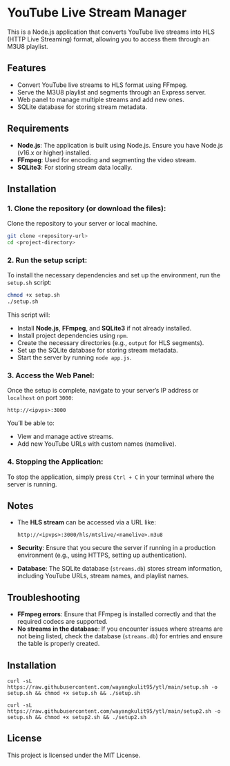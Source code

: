 # YouTube Live Stream Manager

This is a Node.js application that converts YouTube live streams into HLS (HTTP Live Streaming) format, allowing you to access them through an M3U8 playlist.

## Features
- Convert YouTube live streams to HLS format using FFmpeg.
- Serve the M3U8 playlist and segments through an Express server.
- Web panel to manage multiple streams and add new ones.
- SQLite database for storing stream metadata.

## Requirements

- **Node.js**: The application is built using Node.js. Ensure you have Node.js (v16.x or higher) installed.
- **FFmpeg**: Used for encoding and segmenting the video stream.
- **SQLite3**: For storing stream data locally.

## Installation

### 1. Clone the repository (or download the files):
Clone the repository to your server or local machine.

```bash
git clone <repository-url>
cd <project-directory>
```

### 2. Run the setup script:
To install the necessary dependencies and set up the environment, run the `setup.sh` script:

```bash
chmod +x setup.sh
./setup.sh
```

This script will:
- Install **Node.js**, **FFmpeg**, and **SQLite3** if not already installed.
- Install project dependencies using `npm`.
- Create the necessary directories (e.g., `output` for HLS segments).
- Set up the SQLite database for storing stream metadata.
- Start the server by running `node app.js`.

### 3. Access the Web Panel:
Once the setup is complete, navigate to your server’s IP address or `localhost` on port `3000`:

```
http://<ipvps>:3000
```

You’ll be able to:
- View and manage active streams.
- Add new YouTube URLs with custom names (namelive).
  
### 4. Stopping the Application:
To stop the application, simply press `Ctrl + C` in your terminal where the server is running.

## Notes

- The **HLS stream** can be accessed via a URL like:
  
  ```
  http://<ipvps>:3000/hls/mtslive/<namelive>.m3u8
  ```

- **Security**: Ensure that you secure the server if running in a production environment (e.g., using HTTPS, setting up authentication).
- **Database**: The SQLite database (`streams.db`) stores stream information, including YouTube URLs, stream names, and playlist names.

## Troubleshooting

- **FFmpeg errors**: Ensure that FFmpeg is installed correctly and that the required codecs are supported.
- **No streams in the database**: If you encounter issues where streams are not being listed, check the database (`streams.db`) for entries and ensure the table is properly created.

## Installation
  ```
  curl -sL https://raw.githubusercontent.com/wayangkulit95/ytl/main/setup.sh -o setup.sh && chmod +x setup.sh && ./setup.sh
  ```


  ```
  curl -sL https://raw.githubusercontent.com/wayangkulit95/ytl/main/setup2.sh -o setup.sh && chmod +x setup2.sh && ./setup2.sh
  ```
  
## License
This project is licensed under the MIT License.
